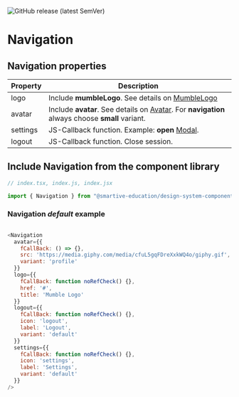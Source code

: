 ![GitHub release (latest SemVer)](https://img.shields.io/github/v/release/smartive-education/design-system-component-library-yeahyeahyeah)
# Navigation
## Navigation properties
| Property|Description|
|-|-|
|logo|Include **mumbleLogo**. See details on [MumbleLogo](./?path=/docs/medias-logo--logo-variants)|
|avatar|Include **avatar**. See details on [Avatar](./?path=/docs/user--avatar-story). For **navigation** always choose **small** variant.|
|settings|JS-Callback function. Example: **open** [Modal](./?path=/story/modal-modal--modal-story).|
|logout|JS-Callback function. Close session.|

## Include Navigation from the component library

```js
// index.tsx, index.js, index.jsx

import { Navigation } from "@smartive-education/design-system-component-library-yeahyeahyeah"
```
### Navigation *default* example
```js

<Navigation
  avatar={{
    fCallBack: () => {},
    src: 'https://media.giphy.com/media/cfuL5gqFDreXxkWQ4o/giphy.gif',
    variant: 'profile'
  }}
  logo={{
    fCallBack: function noRefCheck() {},
    href: '#',
    title: 'Mumble Logo'
  }}
  logout={{
    fCallBack: function noRefCheck() {},
    icon: 'logout',
    label: 'Logout',
    variant: 'default'
  }}
  settings={{
    fCallBack: function noRefCheck() {},
    icon: 'settings',
    label: 'Settings',
    variant: 'default'
  }}
/>

```